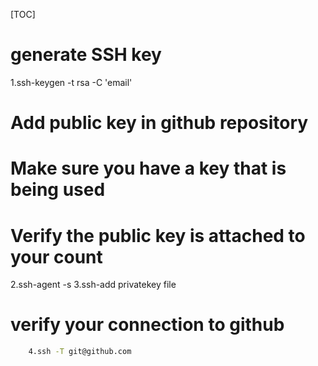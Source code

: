 [TOC]

# generate SSH key

1.ssh-keygen -t rsa -C 'email'

# Add public key in github repository

# Make sure you have a key that is being used

# Verify the public key is attached to your count

2.ssh-agent -s 
3.ssh-add privatekey file

# verify your connection to github

```bash
    4.ssh -T git@github.com
```
